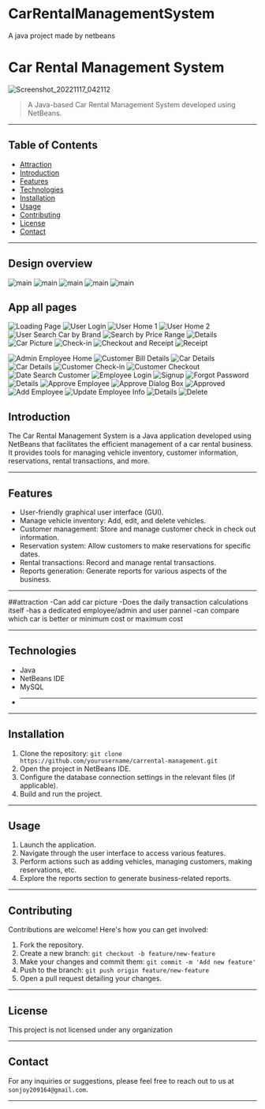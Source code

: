 # CarRentalManagementSystem
A java project made by netbeans 
# Car Rental Management System


![Screenshot_20221117_042112](https://github.com/Sonjoy209164/CarRentalManagementSystem/assets/66799652/63e883a8-8944-4909-ac70-d2b4b97f99a4)

> A Java-based Car Rental Management System developed using NetBeans.

---

## Table of Contents
- [Attraction](#attraction)
- [Introduction](#introduction)
- [Features](#features)
- [Technologies](#technologies)
- [Installation](#installation)
- [Usage](#usage)
- [Contributing](#contributing)
- [License](#license)
- [Contact](#contact)

---


## Design overview
![main](https://github.com/Sonjoy209164/CarRentalManagementSystem/blob/7a873c2b2c8d69cd091db0a81db60f4934f3b7eb/pictures/0.1.png)
![main](https://github.com/Sonjoy209164/CarRentalManagementSystem/blob/7a873c2b2c8d69cd091db0a81db60f4934f3b7eb/pictures/0.2.png)
![main](https://github.com/Sonjoy209164/CarRentalManagementSystem/blob/7a873c2b2c8d69cd091db0a81db60f4934f3b7eb/pictures/0.3.png)
![main](https://github.com/Sonjoy209164/CarRentalManagementSystem/blob/7a873c2b2c8d69cd091db0a81db60f4934f3b7eb/pictures/0.4.png)
![main](https://github.com/Sonjoy209164/CarRentalManagementSystem/blob/7a873c2b2c8d69cd091db0a81db60f4934f3b7eb/pictures/0.png)

## App all pages
![Loading Page](https://github.com/Sonjoy209164/CarRentalManagementSystem/raw/7a873c2b2c8d69cd091db0a81db60f4934f3b7eb/pictures/1loadingpage.png)
![User Login](https://github.com/Sonjoy209164/CarRentalManagementSystem/raw/7a873c2b2c8d69cd091db0a81db60f4934f3b7eb/pictures/2.0%20user%20lodin.png)
![User Home 1](https://github.com/Sonjoy209164/CarRentalManagementSystem/raw/7a873c2b2c8d69cd091db0a81db60f4934f3b7eb/pictures/2.1userhome1.png)
![User Home 2](https://github.com/Sonjoy209164/CarRentalManagementSystem/raw/7a873c2b2c8d69cd091db0a81db60f4934f3b7eb/pictures/2.2userhome2.png)
![User Search Car by Brand](https://github.com/Sonjoy209164/CarRentalManagementSystem/raw/7a873c2b2c8d69cd091db0a81db60f4934f3b7eb/pictures/2.3usersearch%20carby%20brand.png)
![Search by Price Range](https://github.com/Sonjoy209164/CarRentalManagementSystem/raw/7a873c2b2c8d69cd091db0a81db60f4934f3b7eb/pictures/2.4search%20by%20price%20range.png)
![Details](https://github.com/Sonjoy209164/CarRentalManagementSystem/raw/7a873c2b2c8d69cd091db0a81db60f4934f3b7eb/pictures/2.5%20details.png)
![Car Picture](https://github.com/Sonjoy209164/CarRentalManagementSystem/raw/7a873c2b2c8d69cd091db0a81db60f4934f3b7eb/pictures/2.6%20caar%20picture.png)
![Check-in](https://github.com/Sonjoy209164/CarRentalManagementSystem/raw/7a873c2b2c8d69cd091db0a81db60f4934f3b7eb/pictures/2.7checkin.png)
![Checkout and Receipt](https://github.com/Sonjoy209164/CarRentalManagementSystem/raw/7a873c2b2c8d69cd091db0a81db60f4934f3b7eb/pictures/2.8%20checkout%2Brecipt.png)
![Receipt](https://github.com/Sonjoy209164/CarRentalManagementSystem/raw/7a873c2b2c8d69cd091db0a81db60f4934f3b7eb/pictures/2.9%20recipt.png)

![Admin Employee Home](https://github.com/Sonjoy209164/CarRentalManagementSystem/raw/7a873c2b2c8d69cd091db0a81db60f4934f3b7eb/pictures/1.1.1admin%20employee%20home.png)
![Customer Bill Details](https://github.com/Sonjoy209164/CarRentalManagementSystem/raw/7a873c2b2c8d69cd091db0a81db60f4934f3b7eb/pictures/1.10customer%20billdetails.png)
![Car Details](https://github.com/Sonjoy209164/CarRentalManagementSystem/raw/7a873c2b2c8d69cd091db0a81db60f4934f3b7eb/pictures/1.11.cardetails.png)
![Car Details](https://github.com/Sonjoy209164/CarRentalManagementSystem/raw/7a873c2b2c8d69cd091db0a81db60f4934f3b7eb/pictures/1.12car%20details.png)
![Customer Check-in](https://github.com/Sonjoy209164/CarRentalManagementSystem/raw/7a873c2b2c8d69cd091db0a81db60f4934f3b7eb/pictures/1.13%20customer%20checkin.png)
![Customer Checkout](https://github.com/Sonjoy209164/CarRentalManagementSystem/raw/7a873c2b2c8d69cd091db0a81db60f4934f3b7eb/pictures/1.145%20customer%20checkout.png)
![Date Search Customer](https://github.com/Sonjoy209164/CarRentalManagementSystem/raw/7a873c2b2c8d69cd091db0a81db60f4934f3b7eb/pictures/1.17%20date%20search%20customer.png)
![Employee Login](https://github.com/Sonjoy209164/CarRentalManagementSystem/raw/7a873c2b2c8d69cd091db0a81db60f4934f3b7eb/pictures/1.1employee%20login.png)
![Signup](https://github.com/Sonjoy209164/CarRentalManagementSystem/raw/7a873c2b2c8d69cd091db0a81db60f4934f3b7eb/pictures/1.2%20signup.png)
![Forgot Password](https://github.com/Sonjoy209164/CarRentalManagementSystem/raw/7a873c2b2c8d69cd091db0a81db60f4934f3b7eb/pictures/1.3%20forgotpassword.png)
![Details](https://github.com/Sonjoy209164/CarRentalManagementSystem/raw/7a873c2b2c8d69cd091db0a81db60f4934f3b7eb/pictures/1.4details.png)
![Approve Employee](https://github.com/Sonjoy209164/CarRentalManagementSystem/raw/7a873c2b2c8d69cd091db0a81db60f4934f3b7eb/pictures/1.5.1approve%20employee.png)
![Approve Dialog Box](https://github.com/Sonjoy209164/CarRentalManagementSystem/raw/7a873c2b2c8d69cd091db0a81db60f4934f3b7eb/pictures/1.5.2%20appreove%20dialoguebox.png)
![Approved](https://github.com/Sonjoy209164/CarRentalManagementSystem/raw/7a873c2b2c8d69cd091db0a81db60f4934f3b7eb/pictures/1.5.3%20approved.png)
![Add Employee](https://github.com/Sonjoy209164/CarRentalManagementSystem/raw/7a873c2b2c8d69cd091db0a81db60f4934f3b7eb/pictures/1.6addemployee.png)
![Update Employee Info](https://github.com/Sonjoy209164/CarRentalManagementSystem/raw/7a873c2b2c8d69cd091db0a81db60f4934f3b7eb/pictures/1.7updateemployeeinfo.png)
![Details](https://github.com/Sonjoy209164/CarRentalManagementSystem/raw/7a873c2b2c8d69cd091db0a81db60f4934f3b7eb/pictures/1.8%20details.png)
![Delete](https://github.com/Sonjoy209164/CarRentalManagementSystem/raw/7a873c2b2c8d69cd091db0a81db60f4934f3b7eb/pictures/1.9delete%20.png)

## Introduction

The Car Rental Management System is a Java application developed using NetBeans that facilitates the efficient management of a car rental business.
It provides tools for managing vehicle inventory, customer information, reservations, rental transactions, and more.

---

## Features

- User-friendly graphical user interface (GUI).
- Manage vehicle inventory: Add, edit, and delete vehicles.
- Customer management: Store and manage customer check in check out information.
- Reservation system: Allow customers to make reservations for specific dates.
- Rental transactions: Record and manage rental transactions.
- Reports generation: Generate reports for various aspects of the business.

---

##attraction
 -Can add car picture 
 -Does the daily transaction calculations itself
 -has a dedicated employee/admin and user pannel
 -can compare which car is better or minimum cost or maximum cost

---

## Technologies

- Java
- NetBeans IDE
- MySQL 
- ****

---

## Installation

1. Clone the repository: `git clone https://github.com/yourusername/carrental-management.git`
2. Open the project in NetBeans IDE.
3. Configure the database connection settings in the relevant files (if applicable).
4. Build and run the project.

---

## Usage

1. Launch the application.
2. Navigate through the user interface to access various features.
3. Perform actions such as adding vehicles, managing customers, making reservations, etc.
4. Explore the reports section to generate business-related reports.

---

## Contributing

Contributions are welcome! Here's how you can get involved:

1. Fork the repository.
2. Create a new branch: `git checkout -b feature/new-feature`
3. Make your changes and commit them: `git commit -m 'Add new feature'`
4. Push to the branch: `git push origin feature/new-feature`
5. Open a pull request detailing your changes.

---

## License

This project is not licensed under any organization

---

## Contact

For any inquiries or suggestions, please feel free to reach out to us at `sonjoy209164@gmail.com`.

---
